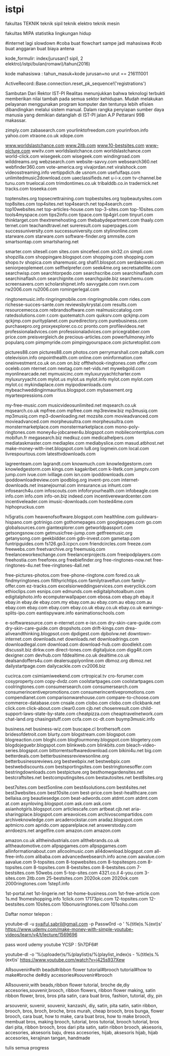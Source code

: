 # istpi
fakultas TEKNIK
teknik sipil
teknik elektro
teknik mesin

fakultas MIPA
statistika
lingkungan hidup

#internet lagi slowdown
#coba buat flowchart sampe jadi mahasiswa
#cob buat anggaran buat biaya antena

kode_formulir: index/jurusan(1 sipil, 2 elektro)/istpi/bulan(romawi)/tahun(2016)

kode mahasiswa : tahun_masuk+kode jurusan+no urut == 216111001

ActiveRecord::Base.connection.reset_pk_sequence!('registrations')

Sambutan Dari Rektor IST-PI
Realitas menunjukkan bahwa teknologi terbukti memberikan nilai tambah pada semua sektor kehidupan. Mudah melakukan pelayanan menggunakan program komputer dan tentunya lebih efisien dibandingkan melalui sistem manual.
Dalam rangka penyiapan sumber daya manusia yang demikian datanglah di IST-PI jalan A.P Pettarani 99B makassar.


zimply.com
zabasearch.com
yourlinktofreedom.com
yourinfoon.info
yahoo.com
xtraone.co.uk
xdope.com

www.worldslastchance.com
www.2itb.com
www.10-bestsites.com
www-picture.com
wwitv.com
worldslastchance.com
worldslastchance.com
world-click.com
wisegeek.com
wisegeek.com
windingroad.com
wilddreams.org
webzsearch.com
website-savvy.com
websearch360.net
webfinder360.com
vote-america.org
vivajordan.net
viralshock.com
videosstreaming.info
vertippdich.de
usnom.com
usefulfaqs.com
unlimitedmusic2download.com
uaeclassifieds.net
u-i-x.com
tv-channel.be
tunu.com
truelocal.com
trimdontimes.co.uk
tribalddb.co.in
tradernick.net
tracks.com
toseeka.com

toptensites.org
topsecrettraining.com
topbestsites.org
topbeautysites.com
top8sites.com
top4sites.net
top4search.net
top4search.com
top10websites.net
top-articles-house.com
top-3-sites.com
top-10sites.com
tools4myspace.com
tips2info.com
tipace.com
tip4girl.com
tinyurl.com
thinktarget.com
thextremehosting.com
thebabydepartment.com
thaaly.com
ternet.com
teachandtravel.net
sureresult.com
superpages.com
successuniversity.com
successuniversity.com
stylinonline.com
starware.com
starware.com
software-finder.org
smmsite.com
smartsontap.com
smartsharing.net

smarter.com
sitesell.com
sites.com
sincefeel.com
sin32.cn
simpli.com
shopzilla.com
shoppingare.blogspot.com
shopping.com
shopping.com
shopo.tv
shopica.com
sharemusic.org
shafi1.blospot.com
serdakowski.com
seniorpeoplemeet.com
selfhelprefer.com
seek4me.org
secretsatellite.com
searchwisp.com
searchtorpedo.com
searchscribe.com
searchinaflash.com
searchinaflash.com
searchignite.com
searchguide.biz
searchemu.com
screensavers.com
scholarshipnet.info
savvygate.com
rxvn.com
rw2006.com
ru2006.com
romingerlegal.com

ringtonemusic.info
ringringmobile.com
ringringmobile.com
rides.com
richesse-succes-sante.com
reviewsbykrystal.com
results.com
resourcemecca.com
rebrandsoftware.com
realmusiccatalog.com
ratedsolutions.com
r.com
quotematch.com
quiksrv.com
qckjmp.com
qckjmp.com
purityplanet.com
puredirectory.com
purebusiness.com
purchasepro.org
proxyexplorer.co.cc
pronto.com
profilevideos.net
professionaladvices.com
professionaladvices.com
pricegrabber.com
price.com
preisvergleich.de
precious-articles.com
powerfulmoney.info
popularq.com
pimpmyride.com
pimpingyourspace.com
picturetoplist.com

pictures88.com
pictures88.com
photos.com
perrymarshall.com
paltalk.com
otelevision.info
onpointhealth.com
online.com
oninformation.com
oneinvestment.co.uk
on.com
on.biz
offthehook-ringtones.com
offer.com
oceleb.com
nternet.com
nextag.com
net-vids.net
mywebgold.com
myonlinearcade.net
mymusicinc.com
myluxuryyachtcharter.com
myluxuryyacht.com
mylot.us
mylot.us
mylot.info
mylot.com
mylot.com
mylot.cc
mykindaplace.com
myipodownloads.com
mybeachweddinginmauritius.blogspot.com
mybasement.org
myartexpressions.com

my-free-music.com
musicvideosunlimited.net
mqsearch.co.uk
mqsearch.co.uk
mpfree.com
mpfree.com
mp3review.biz
mp3musiq.com
mp3musiq.com mp3-downloading.net
mozsite.com
movieadvanced.com
movieadvanced.com
morpheusultra.com
morpheusultra.com
monstermarketplace.com
monstermarketplace.com
mono-poly-ringtones.com
money4u-jobcareer4u.blogspot.com
mobilecontentplus.com
mobifun.fr
megasearch.biz
medkuz.com
medicalhelpers.com mediataskmaster.com mediaplex.com
mediabyslice.com
masud.atbhost.net
make-money-with-inet.blogspot.com
lu8.org
logmein.com
local.com
livrespourtous.com
latesttvdownloads.com

lagreenteam.com
lagrandt.com
knowmuch.com
knowledgestorm.com
knowledgestorm.com
kings.com
kagakribet.com
k-litetk.com
jumptv.com
jump.com
ivue.com
ivillage.com
isn.com
ipoddownloads.com
ipoddownloadreview.com
ipodblog.org
invent-pro.com
internet-downloads.net
insanejournal.com
innsurance.us
inhunt.com
infosearch4u.com
infoscouts.com
infoforyourhealth.com
infobeagle.com
info.com
info.com
info-on.biz
indeed.com
incentiverewardcenter.com
incentiveleader.com
imusic-downloads.com
hosted4me.com
hiphopruckus.com

hi5gratis.com
heavenofsoftware.blogspot.com
healthline.com
guildwars-hispano.com
gotrinigo.com
gothomepages.com
googlepages.com
go.com
globalsources.com
giantexplorer.com
getworldpassport.com
getsongsnow.com
getmusicfree-jump.com
getfreemusic.org
getanysong.com
geekbidder.com
gdn-invest.com
gametap.com
funtripguides.com
fs126.go3.icpcn.com
friendcircles.com
freeze.com
freewebs.com
freetvarchive.org
freemusiq.com
freelanceworkexchange.com
freelancerprojects.com
freeipodplayers.com
freehostia.com
freeforex.org
freebiefinder.org
free-ringtones-now.net
free-ringtones-4u.net
free-ringtones-4all.net

free-pictures-photos.com
free-phone-ringtone.com
fored.co.uk
findmyringtones.com
filthyrichtips.com
familytravelfun.com
family-offer.com
ez-tracks.com
excelsiorweddingservices.com
everyclick.com
ethioclips.com
esnips.com
edmunds.com
edigitalphotoalbum.com
edigitalphoto.info
ecomputerwallpaper.com
ebosa.com
ebay.ph
ebay.it
ebay.in
ebay.de
ebay.com.my
ebay.com.au
ebay.com.au
ebay.com.au
ebay.com
ebay.com
ebay.com
ebay.co.uk
ebay.co.uk
ebay.co.uk
earnings-splits-ipo.com
eantispyware.info
eanimationschools.com

e-softwaresource.com
e-nternet.com
e-isn.com
dry-skin-care-guide.com
dry-skin-care-guide.com
dropshots.com
drift-kings.com
drea-aliveandthinking.blogpsot.com
dpdigest.com
dpbolvw.net
downtown-internet.com
downloads.net
downloads.net
downloadrings.com
downloadlegal.com
download.com
download-hub.com
doodlekit.com
discussit.biz
dirkw.com
direct-tones.com
digitaljuice.com
digg4it.com
dexigner.com
devhub.com
fddealtime.co.uk
dealtime.co.uk
dealsandoffers4u.com
dealersupplyonline.com
dbmoz.org
dbmoz.net
dailystartpage.com
dailycackle.com
cv2006.biz

cucirca.com
csimiamiweekend.com
crtropical.tv
cro-forumer.com
cosyproperty.com
copy-dvdz.com
coolstartpages.com
coolstartpages.com
coolringtones.com
consumersearch.com
consumersearch.com
consumerincentivepromotions.com
consumerincentivepromotions.com
compendianet.com
comparisonwarehouse.com
compare-to-choose.com
commerce-database.com
cnsale.com
clobo.com
clobo.com
clickbank.net
click.com
click-about.com
clear0.com
cjb.net
chosenresult.com
child-support-laws-state-by-state.com
cheatpizza.com
cheaptravelnetwork.com
chat-land.org
chasingstuff.com
ccfa.com
cc-dt.com
buymp3music.info

business.net
business-wiz.com
buscape.cl
brothersoft.com
bridesofdetroit.com
blurty.com
blogstream.com
blogspot.com
blogreaction.com
bloghi.com
blogfourmoney.blogspot.com
blogetery.com
blogdojeguebr.blogspot.com
blinkweb.com
blinkbits.com
bleach-video-series.blogspot.com
bittorrentsoftwaredownload.com
bikini4u.net
big.com
betterdeals.com
betterbusinessreviewsonline.org
betterbusinessreviews.org
bestwebpix.net
bestwebpix.com
bestwebdiscounts.com
bestsportingsites.com
bestringtonesoffer.com
bestringdownloads.com
bestpicture.org
besthomegardensites.net
bestcraftsites.net
bestcomputingsites.com
bestautosites.net
best8sites.org

best7sites.com
best5online.com
best4solutions.com
best4sites.net
best3websites.com
best10site.com
best-price.com
best-healthcare.com
bellaisa.org
beautiesedge.com
beat-adwords.com
atdmt.com
atdmt.com
at.com
asynloving.blogspot.com
ask.com
ask.com
asianhotgirls.blogspot.com
articlescafe.com
artbeat.cjb.net
aria-sharingplace.blogspot.com
areavoices.com
archivoscompartidos.com
archiveknowledge.com
arcaderockstar.com
aradaz.blogspot.com
aptmicro.com
aprido.com
apparelplace.net
answerstoday.com
anrdoezrs.net
angelfire.com
amazon.com
amazon.com

amazon.co.uk
alltheindustrials.com
allthebrands.co.uk
alltheautomotive.com
allpspgames.com
allpspgames.com
allinformationabout.com
allcoolmusic.com
all4download.blogspot.com
all-free-info.com
alibaba.com
advancedwebsearch.info
acne.com
aavalue.com
aavalue.com
9-topsites.com
8-topwebsites.com
8-topsitespro.com
8-topsites.com
8-topsites.com
8-bestsites.com
8-bestsites.com
7-bestsites.com
50webs.com
5-top-sites.com
4321.co.il
4-you.com
3-sites.com
2itb.com
25-bestsites.com
2020ok.com
2020ok.com
2000ringtones.com
1step1.info

1st-portal.net
1st-lingerie.net
1st-home-business.com
1st-free-article.com
1s.md
1homeshopping.info
1click.com
17173pic.com
12-topsites.com
12-bestsites.com
10sites.com
10bonusringtones.com
101soho.com

Daftar nomor telepon :







youtube-dl -u syaiful.sabril@gmail.com -p Passw0rd -o ' %(title)s.%(ext)s' https://www.udemy.com/make-money-with-simple-youtube-videos/learn/v4/t/lecture/1569696

pass word udemy youtube  YCSP : 5h7DF6#!



youtube-dl -o '%(uploader)s/%(playlist)s/%(playlist_index)s - %(title)s.%(ext)s' https://www.youtube.com/watch?v=j425s937Xew

ARsouvenir#with beads#ribbon flower tutorial#brooch tutorial#how to make#broche de#diy accesories#souvenir#brooch

ARsouvenir,with beads,ribbon flower tutorial, broche de,diy accesories,souvenir,brooch, ribbon flowers, ribbon flower making, satin ribbon flower, bros, bros pita satin, cara buat bros, fashion, tutorial, diy, pin

arsouvenir,
suvenir,
souvenir,
kanzashi,
diy,
satin,
pita satin,
satin ribbon,
brooch,
bros,
broch,
broche,
bros murah,
cheap brooch,
bros bunga,
flower brooch,
cara buat,
how to make,
cara buat bros,
how to make brooch,
membuat bros,
making brooch,
tutorial,
bros tutorial,
brooch tutorial,
bros dari pita,
ribbon brooch,
bros dari pita satin,
satin ribbon brooch,
aksesoris,
accesories,
aksesoris baju,
dress accesories,
hijab,
aksesoris hijab,
hijab accesories,
kerajinan tangan,
handmade






tulis semua progress
